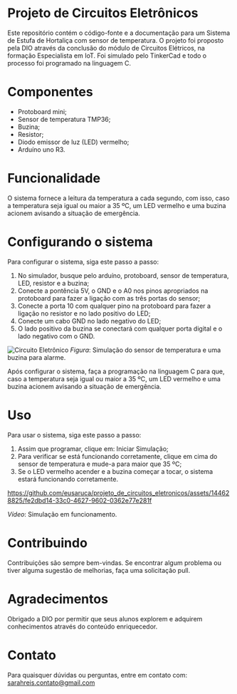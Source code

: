 # Projeto de Circuitos Eletrônicos
Este repositório contém o código-fonte e a documentação para um Sistema de Estufa de Hortaliça com sensor de temperatura. O projeto foi proposto pela DIO através da conclusão do módulo de Circuitos Elétricos, na formação Especialista em IoT. Foi simulado pelo TinkerCad e todo o processo foi programado na linguagem C.

# Componentes 
* Protoboard mini;
* Sensor de temperatura TMP36;
* Buzina;
* Resistor;
* Diodo emissor de luz (LED) vermelho;
* Arduíno uno R3.

# Funcionalidade
O sistema fornece a leitura da temperatura a cada segundo, com isso, caso a temperatura seja igual ou maior a 35 ºC, um LED vermelho e uma buzina acionem avisando a situação de emergência.

# Configurando o sistema
Para configurar o sistema, siga este passo a passo:

1. No simulador, busque pelo arduíno, protoboard, sensor de temperatura, LED, resistor e a buzina;
2. Conecte a pontência 5V, o GND e o A0 nos pinos apropriados na protoboard para fazer a ligação com as três portas do sensor;
3. Conecte a porta 10 com qualquer pino na protoboard para fazer a ligação no resistor e no lado positivo do LED;
4. Conecte um cabo GND no lado negativo do LED;
5. O lado positivo da buzina se conectará com qualquer porta digital e o lado negativo com o GND.

![Circuito Eletrônico](https://github.com/eusaruca/projeto_de_circuitos_eletronicos/assets/144628825/f02603df-1b6f-492e-8cce-3dc7b16a2dde)
                              *Figura*: Simulação do sensor de temperatura e uma buzina para alarme.

Após configurar o sistema, faça a programação na linguagem C para que, caso a temperatura seja igual ou maior a 35 ºC, um LED vermelho e uma buzina acionem avisando a situação de emergência.

# Uso
Para usar o sistema, siga este passo a passo:

1. Assim que programar, clique em: Iniciar Simulação;
2. Para verificar se está funcionando corretamente, clique em cima do sensor de temperatura e mude-a para maior que 35 ºC;
3. Se o LED vermelho acender e a buzina começar a tocar, o sistema estará funcionando corretamente.

https://github.com/eusaruca/projeto_de_circuitos_eletronicos/assets/144628825/fe2dbd14-33c0-4627-9602-0362e77e281f

*Vídeo*: Simulação em funcionamento.
# Contribuindo
Contribuições são sempre bem-vindas. Se encontrar algum problema ou tiver alguma sugestão de melhorias, faça uma solicitação pull.

# Agradecimentos
Obrigado a DIO por permitir que seus alunos explorem e adquirem conhecimentos através do conteúdo enriquecedor.

# Contato
Para quaisquer dúvidas ou perguntas, entre em contato com: sarahreis.contato@gmail.com





